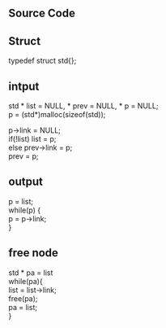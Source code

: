 ## Source Code

## Struct
typedef struct std{}; <br/>

## intput
std * list = NULL, * prev = NULL, * p = NULL; <br/>
p = (std*)malloc(sizeof(std)); <br/>

p->link = NULL; <br/>
if(!list) list = p; <br/>
else prev->link = p; <br/>
prev = p; <br/>

## output
p = list; <br/>
while(p) { <br/>
p = p->link; <br/>
} <br/>

## free node
std * pa = list <br/>
while(pa){ <br/>
  list = list->link; <br/>
  free(pa); <br/>
  pa = list; <br/>
}
